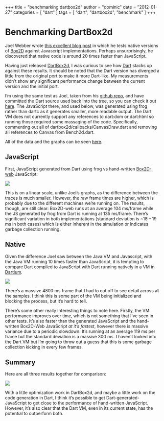 +++
title = "benchmarking dartbox2d"
author = "dominic"
date = "2012-01-27"
categories = [
  "dart"
]
tags = [
  "dart",
  "dartbox2d",
  "benchmark"
]
+++

# Benchmarking DartBox2d

Joel Webber wrote [this excellent blog
post](http://blog.j15r.com/2011/12/for-those-unfamiliar-with-it-box2d-is.html "Box2D as a measure of runtime performance")
in which he tests native versions of [Box2D](http://box2d.org/ "Box2D") against
Javascript implementations. Perhaps unsurprisingly, he discovered that native
code is around 20 times faster than JavaScript.

Having just released
[DartBox2d](http://code.google.com/p/dartbox2d "dartbox2d"), I was curious to
see how [Dart](http://dartlang.org/ "The Dart language") stacks up against these
results. It should be noted that the Dart version has diverged a little from the
original port to make it more Dart-like. My measurements didn’t show any
significant performance change between the current version and the initial port.

I’m using the same test as Joel, taken from his [github
repo](https://github.com/joelgwebber/bench2d "Bench2d @ github"), and have
committed the Dart source used back into the tree, so you can check it out
[here](https://github.com/joelgwebber/bench2d/blob/master/dart/Bench2d.dart "Bench2d dart @ github").
The JavaScript there, and used below, was generated using frog rather than dartc
as it generates smaller, more readable output. The Dart VM does not currently
support any references to dart:dom or dart:html so running those required some
massaging of the code. Specifically, commenting out all of
dartbox2d/callbacks/CanvasDraw.dart and removing all references to Canvas from
Bench2d.dart.

All of the data and the graphs can be seen
[here](https://docs.google.com/spreadsheet/ccc?key=0Ag8kcyhkEonSdEE3WnMwMV82N2E2SDg0UDE3R0ZKMmc "Bench2d Dart results").

## JavaScript

First, JavaScript generated from Dart using frog vs hand-written
[Box2D-web](http://code.google.com/p/box2dweb/ "Box2D-web") JavaScript:

![](./chart\_11.png)

This is on a linear scale, unlike Joel’s graphs, as the difference between the
traces is much smaller. However, the raw frame times are higher, which is
probably due to the different machines we’re running on. The results, though,
are still clear: Box2D-web runs at an average 104 ms/frame while the JS
generated by frog from Dart is running at 135 ms/frame. There’s significant
variation in both implementations (standard deviation is ~18 – 19 ms in both
cases) which is either inherent in the simulation or indicates garbage
collection running.

## Native

Given the difference Joel saw between the Java VM and Javascript, with the Java
VM running 10 times faster than JavaScript, it is tempting to compare Dart
compiled to JavaScript with Dart running natively in a VM in
[Dartium](http://code.google.com/p/dart/wiki/BuildingDartium "Dartium").

![](./chart\_21.png)

There’s a massive 4800 ms frame that I had to cut off to see detail across all
the samples. I think this is some part of the VM being initialized and blocking
the process, but it’s hard to tell.

There’s some other really interesting things to note here. Firstly, the VM
performance improves over time, which is not something that I’ve seen in other
tests. It’s also faster than the generated JavaScript and the hand-written
Box2D-Web JavaScript *at it’s fastest*, however there is massive variance due
to a periodic slowdown. It’s running at an average 119 ms per frame but the
standard deviation is a massive 300 ms. I haven’t looked into the Dart VM but
I’m going to throw out a guess that this is some garbage collection kicking in
every few frames.

## Summary

Here are all three results together for comparison:

![](./chart\_3.png)

With a little optimization work in DartBox2d, and maybe a little work on the
code generation in Dart, I think it’s possible to get Dart-generated-JavaScript
to get close to the performance of hand-written JavaScript. However, it’s also
clear that the Dart VM, even in its current state, has the potential to
outperform both.


